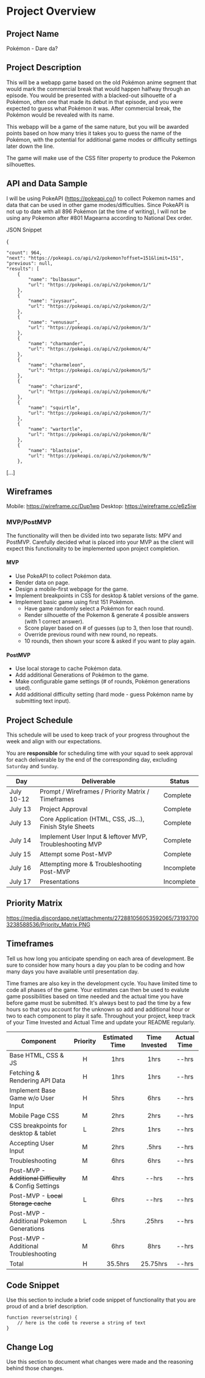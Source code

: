 # Project Overview

## Project Name

Pokémon - Dare da?

## Project Description

This will be a webapp game based on the old Pokémon anime segment that would mark the commercial break that would happen halfway through an episode. You would be presented with a blacked-out silhouette of a Pokémon, often one that made its debut in that episode, and you were expected to guess what Pokémon it was. After commercial break, the Pokémon would be revealed with its name.

This webapp will be a game of the same nature, but you will be awarded points based on how many tries it takes you to guess the name of the Pokémon, with the potential for additional game modes or difficulty settings later down the line.

The game will make use of the CSS filter property to produce the Pokemon silhouettes.

## API and Data Sample

I will be using PokeAPI (https://pokeapi.co/) to collect Pokemon names and data that can be used in other game modes/difficulties. Since PokeAPI is not up to date with all 896 Pokémon (at the time of writing), I will not be using any Pokemon after #801 Magearna according to National Dex order.

JSON Snippet

{

    "count": 964,
    "next": "https://pokeapi.co/api/v2/pokemon?offset=151&limit=151",
    "previous": null,
    "results": [
        {
            "name": "bulbasaur",
            "url": "https://pokeapi.co/api/v2/pokemon/1/"
        },
        {
            "name": "ivysaur",
            "url": "https://pokeapi.co/api/v2/pokemon/2/"
        },
        {
            "name": "venusaur",
            "url": "https://pokeapi.co/api/v2/pokemon/3/"
        },
        {
            "name": "charmander",
            "url": "https://pokeapi.co/api/v2/pokemon/4/"
        },
        {
            "name": "charmeleon",
            "url": "https://pokeapi.co/api/v2/pokemon/5/"
        },
        {
            "name": "charizard",
            "url": "https://pokeapi.co/api/v2/pokemon/6/"
        },
        {
            "name": "squirtle",
            "url": "https://pokeapi.co/api/v2/pokemon/7/"
        },
        {
            "name": "wartortle",
            "url": "https://pokeapi.co/api/v2/pokemon/8/"
        },
        {
            "name": "blastoise",
            "url": "https://pokeapi.co/api/v2/pokemon/9/"
        },
	
[...]

## Wireframes

Mobile: https://wireframe.cc/Dup1wp Desktop: https://wireframe.cc/e6z5iw

### MVP/PostMVP

The functionality will then be divided into two separate lists: MPV and PostMVP.  Carefully decided what is placed into your MVP as the client will expect this functionality to be implemented upon project completion.  

#### MVP 

- Use PokeAPI to collect Pokémon data.
- Render data on page.
- Design a mobile-first webpage for the game.
- Implement breakpoints in CSS for desktop & tablet versions of the game.
- Implement basic game using first 151 Pokémon.
  - Have game randomly select a Pokémon for each round.
  - Render silhouette of the Pokemon & generate 4 possible answers (with 1 correct answer).
  - Score player based on # of guesses (up to 3, then lose that round).
  - Override previous round with new round, no repeats.
  - 10 rounds, then shown your score & asked if you want to play again.


#### PostMVP  

- Use local storage to cache Pokémon data.
- Add additional Generations of Pokémon to the game.
- Make configurable game settings (# of rounds, Pokémon generations used).
- Add additional difficulty setting (hard mode - guess Pokémon name by submitting text input).

## Project Schedule

This schedule will be used to keep track of your progress throughout the week and align with our expectations.  

You are **responsible** for scheduling time with your squad to seek approval for each deliverable by the end of the corresponding day, excluding `Saturday` and `Sunday`.

|  Day | Deliverable | Status
|---|---| ---|
|July 10-12| Prompt / Wireframes / Priority Matrix / Timeframes | Complete
|July 13| Project Approval | Complete
|July 13| Core Application (HTML, CSS, JS...), Finish Style Sheets | Complete
|July 14| Implement User Input & leftover MVP, Troubleshooting MVP | Complete
|July 15| Attempt some Post-MVP | Complete
|July 16| Attempting more & Troubleshooting Post-MVP | Incomplete
|July 17| Presentations | Incomplete

## Priority Matrix

https://media.discordapp.net/attachments/272881056053592065/731937003238588536/Priority_Matrix.PNG

## Timeframes

Tell us how long you anticipate spending on each area of development. Be sure to consider how many hours a day you plan to be coding and how many days you have available until presentation day.

Time frames are also key in the development cycle.  You have limited time to code all phases of the game.  Your estimates can then be used to evalute game possibilities based on time needed and the actual time you have before game must be submitted. It's always best to pad the time by a few hours so that you account for the unknown so add and additional hour or two to each component to play it safe. Throughout your project, keep track of your Time Invested and Actual Time and update your README regularly.

| Component | Priority | Estimated Time | Time Invested | Actual Time |
| --- | :---: |  :---: | :---: | :---: |
| Base HTML, CSS & JS | H | 1hrs| 1hrs | --hrs |
| Fetching & Rendering API Data | H | 1hrs| 1hrs | --hrs |
| Implement Base Game w/o User Input | H | 5hrs| 6hrs | --hrs |
| Mobile Page CSS | M | 2hrs| 2hrs | --hrs |
| CSS breakpoints for desktop & tablet | L | 2hrs| 1hrs | --hrs |
| Accepting User Input | M | 2hrs| .5hrs | --hrs |
| Troubleshooting | M | 6hrs| 6hrs | --hrs |
| Post-MVP - ~~Additional Difficulty~~ & Config Settings | M | 4hrs| --hrs | --hrs |
| Post-MVP - ~~Local Storage cache~~ | L | 6hrs| --hrs | --hrs |
| Post-MVP - Additional Pokemon Generations | L | .5hrs| .25hrs | --hrs |
| Post-MVP - Additional Troubleshooting | M | 6hrs| 8hrs | --hrs |
| Total | H | 35.5hrs| 25.75hrs | --hrs |

## Code Snippet

Use this section to include a brief code snippet of functionality that you are proud of and a brief description.  

```
function reverse(string) {
	// here is the code to reverse a string of text
}
```

## Change Log
 Use this section to document what changes were made and the reasoning behind those changes.  
